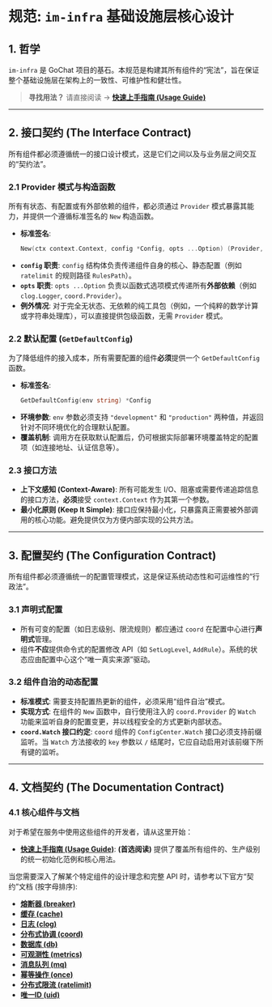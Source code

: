 # 规范: `im-infra` 基础设施层核心设计

## 1. 哲学

`im-infra` 是 GoChat 项目的基石。本规范是构建其所有组件的“宪法”，旨在保证整个基础设施层在架构上的一致性、可维护性和健壮性。

> **寻找用法？** 请直接阅读 -> **[快速上手指南 (Usage Guide)](./usage_guide.md)**

---

## 2. 接口契约 (The Interface Contract)

所有组件都必须遵循统一的接口设计模式，这是它们之间以及与业务层之间交互的“契约法”。

### 2.1 Provider 模式与构造函数

所有有状态、有配置或有外部依赖的组件，都必须通过 `Provider` 模式暴露其能力，并提供一个遵循标准签名的 `New` 构造函数。

- **标准签名**:
  ```go
  New(ctx context.Context, config *Config, opts ...Option) (Provider, error)
  ```
- **`config` 职责**: `config` 结构体负责传递组件自身的核心、静态配置（例如 `ratelimit` 的规则路径 `RulesPath`）。
- **`opts` 职责**: `opts ...Option` 负责以函数式选项模式传递所有**外部依赖**（例如 `clog.Logger`, `coord.Provider`）。
- **例外情况**: 对于完全无状态、无依赖的纯工具包（例如，一个纯粹的数学计算或字符串处理库），可以直接提供包级函数，无需 `Provider` 模式。

### 2.2 默认配置 (`GetDefaultConfig`)

为了降低组件的接入成本，所有需要配置的组件**必须**提供一个 `GetDefaultConfig` 函数。

- **标准签名**:
  ```go
  GetDefaultConfig(env string) *Config
  ```
- **环境参数**: `env` 参数必须支持 `"development"` 和 `"production"` 两种值，并返回针对不同环境优化的合理默认配置。
- **覆盖机制**: 调用方在获取默认配置后，仍可根据实际部署环境覆盖特定的配置项（如连接地址、认证信息等）。

### 2.3 接口方法

- **上下文感知 (Context-Aware)**: 所有可能发生 I/O、阻塞或需要传递追踪信息的接口方法，**必须**接受 `context.Context` 作为其第一个参数。
- **最小化原则 (Keep It Simple)**: 接口应保持最小化，只暴露真正需要被外部调用的核心功能。避免提供仅为方便内部实现的公共方法。

---

## 3. 配置契约 (The Configuration Contract)

所有组件都必须遵循统一的配置管理模式，这是保证系统动态性和可运维性的“行政法”。

### 3.1 声明式配置

- 所有可变的配置（如日志级别、限流规则）都应通过 `coord` 在配置中心进行**声明式**管理。
- 组件**不应**提供命令式的配置修改 API（如 `SetLogLevel`, `AddRule`）。系统的状态应由配置中心这个“唯一真实来源”驱动。

### 3.2 组件自治的动态配置

- **标准模式**: 需要支持配置热更新的组件，必须采用“组件自治”模式。
- **实现方式**: 在组件的 `New` 函数中，自行使用注入的 `coord.Provider` 的 `Watch` 功能来监听自身的配置变更，并以线程安全的方式更新内部状态。
- **`coord.Watch` 接口约定**: `coord` 组件的 `ConfigCenter.Watch` 接口必须支持前缀监听。当 `Watch` 方法接收的 `key` 参数以 `/` 结尾时，它应自动启用对该前缀下所有键的监听。

---

## 4. 文档契约 (The Documentation Contract)

### 4.1 核心组件与文档

对于希望在服务中使用这些组件的开发者，请从这里开始：

- **[快速上手指南 (Usage Guide)](./usage_guide.md)**: **(首选阅读)** 提供了覆盖所有组件的、生产级别的统一初始化范例和核心用法。

当您需要深入了解某个特定组件的设计理念和完整 API 时，请参考以下官方“契约”文档 (按字母排序):

- **[熔断器 (breaker)](./breaker.md)**
- **[缓存 (cache)](./cache.md)**
- **[日志 (clog)](./clog.md)**
- **[分布式协调 (coord)](./coord.md)**
- **[数据库 (db)](./db.md)**
- **[可观测性 (metrics)](./metrics.md)**
- **[消息队列 (mq)](./mq.md)**
- **[幂等操作 (once)](./once.md)**
- **[分布式限流 (ratelimit)](./ratelimit.md)**
- **[唯一ID (uid)](./uid.md)**
